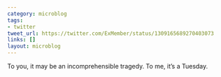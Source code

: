 ```yaml
---
category: microblog
tags:
- twitter
tweet_url: https://twitter.com/ExMember/status/1309165689270403073
links: []
layout: microblog
---
```

To you, it may be an incomprehensible tragedy. To me, it’s a Tuesday.
